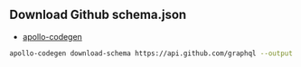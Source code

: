 ## Download Github schema.json
* [apollo-codegen](https://www.apollographql.com/docs/ios/downloading-schema.html)
```sh
apollo-codegen download-schema https://api.github.com/graphql --output schema.json --header "Authorization: Bearer <token>"
```